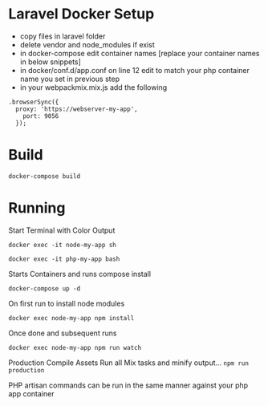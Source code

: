 # Laravel Docker Setup

- copy files in laravel folder 
- delete vendor and node_modules if exist
- in docker-compose edit container names [replace your container names in below snippets]
- in docker/conf.d/app.conf on line 12 edit to match your php container name you set in previous step
- in your webpackmix.mix.js add the following

````
.browserSync({
  proxy: 'https://webserver-my-app',
    port: 9056
  });
````

# Build 

````docker-compose build````

# Running

Start Terminal with Color Output

````docker exec -it node-my-app sh````

````docker exec -it php-my-app bash````

Starts Containers and runs compose install

````docker-compose up -d````

On first run to install node modules

````docker exec node-my-app npm install````

Once done and subsequent runs

````docker exec node-my-app npm run watch````

Production  Compile Assets
Run all Mix tasks and minify output...
````npm run production````

PHP artisan commands can be run in the same manner against your php app container





